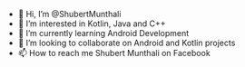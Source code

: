 - 👋 Hi, I’m @ShubertMunthali
- 👀 I’m interested in Kotlin, Java and C++
- 🌱 I’m currently learning Android Development
- 💞️ I’m looking to collaborate on Android and Kotlin projects
- 📫 How to reach me Shubert Munthali on Facebook

<!---
ShubertMunthali/ShubertMunthali is a ✨ special ✨ repository because its `README.md` (this file) appears on your GitHub profile.
You can click the Preview link to take a look at your changes.
--->
